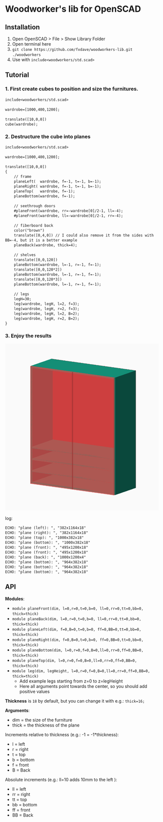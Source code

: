 # Woodworker's lib for OpenSCAD

## Installation

1. Open OpenSCAD > File > Show Library Folder
2. Open terminal here
3. `git clone https://github.com/fxdave/woodworkers-lib.git ./woodworkers`
4. Use with `include<woodworkers/std.scad>`

## Tutorial

### 1. First create cubes to position and size the furnitures.
```scad
include<woodworkers/std.scad>

wardrobe=[1000,400,1200];

translate([10,0,0])
cube(wardrobe);
```

### 2. Destructure the cube into planes
```scad
include<woodworkers/std.scad>

wardrobe=[1000,400,1200];

translate([10,0,0])
{
    // frame
    planeLeft(  wardrobe, f=-1, t=-1, b=-1);
    planeRight( wardrobe, f=-1, t=-1, b=-1);
    planeTop(   wardrobe, f=-1);
    planeBottom(wardrobe, f=-1);

    // seethrough doors
    #planeFront(wardrobe, rr=-wardrobe[0]/2-1, ll=-4);
    #planeFront(wardrobe, ll=-wardrobe[0]/2-1, rr=-4);

    // fiberboard back
    color("brown")
    translate([0,4,0]) // I could also remove it from the sides with BB=-4, but it is a better example
    planeBack(wardrobe, thick=4);

    // shelves
    translate([0,0,120]) 
    planeBottom(wardrobe, l=-1, r=-1, f=-1);
    translate([0,0,120*2]) 
    planeBottom(wardrobe, l=-1, r=-1, f=-1);
    translate([0,0,120*3]) 
    planeBottom(wardrobe, l=-1, r=-1, f=-1);

    // legs
    legH=30;
    leg(wardrobe, legH, l=2, f=3);
    leg(wardrobe, legH, r=2, f=3);
    leg(wardrobe, legH, l=2, B=2);
    leg(wardrobe, legH, r=2, B=2);
}
```

### 3. Enjoy the results
![./wardrobe.png](./wardrobe.png)

log:
```log
ECHO: "plane (left): ", "382x1164x18"
ECHO: "plane (right): ", "382x1164x18"
ECHO: "plane (top): ", "1000x382x18"
ECHO: "plane (bottom): ", "1000x382x18"
ECHO: "plane (front): ", "495x1200x18"
ECHO: "plane (front): ", "495x1200x18"
ECHO: "plane (back): ", "1000x1200x4"
ECHO: "plane (bottom): ", "964x382x18"
ECHO: "plane (bottom): ", "964x382x18"
ECHO: "plane (bottom): ", "964x382x18"
```

## API

**Modules**:

 - `module planeFront(dim, l=0,r=0,t=0,b=0, ll=0,rr=0,tt=0,bb=0, thick=thick)`
 - `module planeBack(dim, l=0,r=0,t=0,b=0, ll=0,rr=0,tt=0,bb=0, thick=thick)`
 - `module planeLeft(dim, f=0,B=0,t=0,b=0, ff=0,BB=0,tt=0,bb=0, thick=thick)`
 - `module planeRight(dim, f=0,B=0,t=0,b=0, ff=0,BB=0,tt=0,bb=0, thick=thick)`
 - `module planeBottom(dim, l=0,r=0,f=0,B=0,ll=0,rr=0,ff=0,BB=0, thick=thick)`
 - `module planeTop(dim, l=0,r=0,f=0,B=0,ll=0,rr=0,ff=0,BB=0, thick=thick)`
 - `module leg(dim, legHeight, l=0,r=0,f=0,B=0,ll=0,rr=0,ff=0,BB=0, thick=thick)`
    - Add example legs starting from z=0 to z=legHeight
    - Here all arguments point towards the center, so you should add positive values

**Thickness** is `18` by default, but you can change it with e.g.: `thick=16;`

**Arguments**:

 - dim = the size of the furniture
 - thick = the thickness of the plane

Increments relative to thickness (e.g.: -1 = -1*thickness):
 - l = left
 - r = right
 - t = top
 - b = bottom
 - f = front
 - B = Back

Absolute increments (e.g.: ll=10 adds 10mm to the left ):
 - ll = left
 - rr = right
 - tt = top
 - bb = bottom
 - ff = front
 - BB = Back
